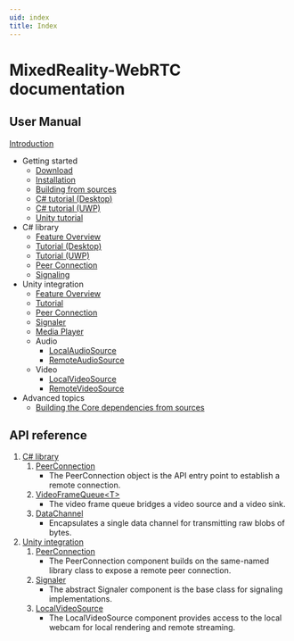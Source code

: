 ```yaml
---
uid: index
title: Index
---
```

# MixedReality-WebRTC documentation

## User Manual

[Introduction](manual/introduction.md)

- Getting started
  - [Download](manual/download.md)
  - [Installation](manual/installation.md)
  - [Building from sources](manual/building.md)
  - [C# tutorial (Desktop)](manual/cs/helloworld-cs-core3.md)
  - [C# tutorial (UWP)](manual/cs/helloworld-cs-uwp.md)
  - [Unity tutorial](manual/helloworld-unity.md)
- C# library
  - [Feature Overview](manual/cs/cs.md)
  - [Tutorial (Desktop)](manual/cs/helloworld-cs-core3.md)
  - [Tutorial (UWP)](manual/cs/helloworld-cs-uwp.md)
  - [Peer Connection](manual/cs/cs-peerconnection.md)
  - [Signaling](manual/cs/cs-signaling.md)
- Unity integration
  - [Feature Overview](manual/unity-integration.md)
  - [Tutorial](manual/helloworld-unity.md)
  - [Peer Connection](manual/unity-peerconnection.md)
  - [Signaler](manual/unity-signaler.md)
  - [Media Player](manual/unity-mediaplayer.md)
  - Audio
    - [LocalAudioSource](manual/unity-localaudiosource.md)
    - [RemoteAudioSource](manual/unity-remoteaudiosource.md)
  - Video
    - [LocalVideoSource](manual/unity-localvideosource.md)
    - [RemoteVideoSource](manual/unity-remotevideosource.md)
- Advanced topics
  - [Building the Core dependencies from sources](manual/building-core.md)

## API reference

1. [C# library](xref:Microsoft.MixedReality.WebRTC)
   1. [PeerConnection](xref:Microsoft.MixedReality.WebRTC.PeerConnection)
      - The PeerConnection object is the API entry point to establish a remote connection.
   2. [VideoFrameQueue\<T\>](xref:Microsoft.MixedReality.WebRTC.VideoFrameQueue`1)
      - The video frame queue bridges a video source and a video sink.
   3. [DataChannel](xref:Microsoft.MixedReality.WebRTC.DataChannel)
      - Encapsulates a single data channel for transmitting raw blobs of bytes.
2. [Unity integration](xref:Microsoft.MixedReality.WebRTC.Unity)
   1. [PeerConnection](xref:Microsoft.MixedReality.WebRTC.Unity.PeerConnection)
      - The PeerConnection component builds on the same-named library class to expose a remote peer connection.
   2. [Signaler](xref:Microsoft.MixedReality.WebRTC.Unity.Signaler)
      - The abstract Signaler component is the base class for signaling implementations.
   3. [LocalVideoSource](xref:Microsoft.MixedReality.WebRTC.Unity.LocalVideoSource)
      - The LocalVideoSource component provides access to the local webcam for local rendering and remote streaming.
